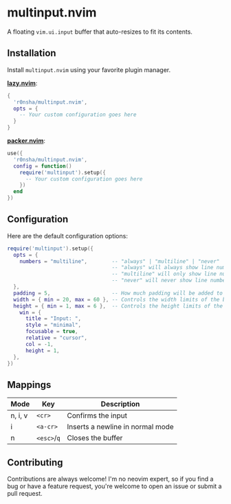# multinput.nvim

A floating `vim.ui.input` buffer that auto-resizes to fit its contents.

## Installation

Install `multinput.nvim` using your favorite plugin manager.

**[lazy.nvim](https://github.com/folke/lazy.nvim)**:

```lua
{
  'r0nsha/multinput.nvim',
  opts = {
    -- Your custom configuration goes here
  }
}
```

**[packer.nvim](https://github.com/wbthomason/packer.nvim)**:

```lua
use({
  'r0nsha/multinput.nvim',
  config = function()
    require('multinput').setup({
      -- Your custom configuration goes here
    })
  end
})
```

## Configuration

Here are the default configuration options:

```lua
require('multinput').setup({
  opts = {
    numbers = "multiline",        -- "always" | "multiline" | "never"
                                  -- "always" will always show line numbers
                                  -- "multiline" will only show line numbers if the buffer's height is > 1
                                  -- "never" will never show line numbers
  },
  padding = 5,                    -- How much padding will be added to the end of the buffer
  width = { min = 20, max = 60 }, -- Controls the width limits of the buffer
  height = { min = 1, max = 6 },  -- Controls the height limits of the buffer
    win = {
      title = "Input: ",
      style = "minimal",
      focusable = true,
      relative = "cursor",
      col = -1,
      height = 1,
  },
})
```

## Mappings

| Mode    | Key         | Description                      |
| ------- | ----------- | -------------------------------- |
| n, i, v | `<cr>`      | Confirms the input               |
| i       | `<a-cr>`    | Inserts a newline in normal mode |
| n       | `<esc>`/`q` | Closes the buffer                |

## Contributing

Contributions are always welcome! I'm no neovim expert, so if you find a bug or have a feature request, you're welcome to open an issue or submit a pull request.
